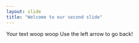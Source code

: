 ```yaml
---
layout: slide
title: "Welcome to our second slide"
---
```

Your text woop woop
Use the left arrow to go back!
